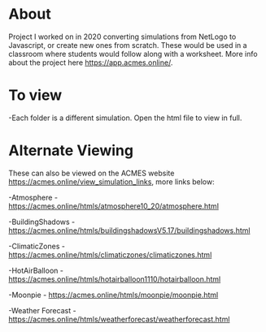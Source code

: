 About
========================================================
Project I worked on in 2020 converting simulations from NetLogo to Javascript, or create new ones from scratch. These would be used in a classroom where students would follow along with a worksheet. More info about the project here https://app.acmes.online/.

To view
========================================================
-Each folder is a different simulation. Open the html file to view in full.

Alternate Viewing
========================================================
These can also be viewed on the ACMES website https://acmes.online/view_simulation_links, more links below:

-Atmosphere - https://acmes.online/htmls/atmosphere10_20/atmosphere.html

-BuildingShadows - https://acmes.online/htmls/buildingshadowsV5.17/buildingshadows.html

-ClimaticZones - https://acmes.online/htmls/climaticzones/climaticzones.html

-HotAirBalloon - https://acmes.online/htmls/hotairballoon1110/hotairballoon.html

-Moonpie - https://acmes.online/htmls/moonpie/moonpie.html

-Weather Forecast - https://acmes.online/htmls/weatherforecast/weatherforecast.html
